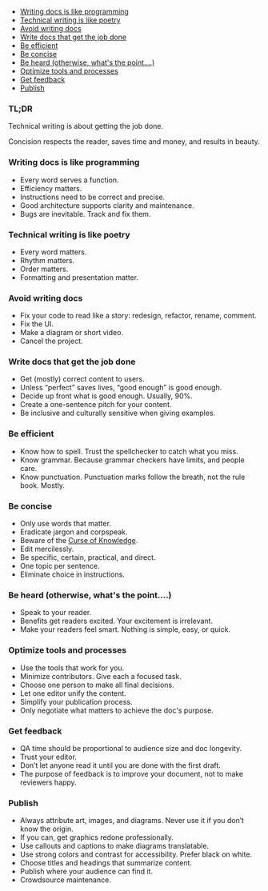 
- [Writing docs is like programming](#writing)
- [Technical writing is like poetry](#technical)
- [Avoid writing docs](#avoid)
- [Write docs that get the job done](#write)
- [Be efficient](#efficient)
- [Be concise](#concise)
- [Be heard (otherwise, what's the point….)](#heard)
- [Optimize tools and processes](#optimize)
- [Get feedback](#feedback)
- [Publish](#publish)

### TL;DR

Technical writing is about getting the job done. 

Concision respects the reader, saves time and money, and results in beauty.

<a name="writing"></a>
### Writing docs is like programming

- Every word serves a function.
- Efficiency matters.
- Instructions need to be correct and precise. 
- Good architecture supports clarity and maintenance. 
- Bugs are inevitable. Track and fix them. 

<a name="technical"></a>
### Technical writing is like poetry

- Every word matters. 
- Rhythm matters. 
- Order matters. 
- Formatting and presentation matter. 

<a name="avoid"></a>
### Avoid writing docs

- Fix your code to read like a story: redesign, refactor, rename, comment.
- Fix the UI.
- Make a diagram or short video.
- Cancel the project.

<a name="write"></a>
### Write docs that get the job done

- Get (mostly) correct content to users.
- Unless “perfect” saves lives, “good enough” is good enough. 
- Decide up front what is good enough. Usually, 90%.
- Create a one-sentence pitch for your content. 
- Be inclusive and culturally sensitive when giving examples.

<a name="efficient"></a>
### Be efficient

- Know how to spell. Trust the spellchecker to catch what you miss. 
- Know grammar. Because grammar checkers have limits, and people care. 
- Know punctuation. Punctuation marks follow the breath, not the rule book. Mostly.

<a name="concise"></a>
### Be concise

- Only use words that matter. 
- Eradicate jargon and corpspeak. 
- Beware of the [Curse of Knowledge](https://en.wikipedia.org/wiki/Curse_of_knowledge).
- Edit mercilessly.
- Be specific, certain, practical, and direct. 
- One topic per sentence.
- Eliminate choice in instructions.

<a name="heard"></a>
### Be heard (otherwise, what's the point….)

- Speak to your reader.
- Benefits get readers excited. Your excitement is irrelevant.
- Make your readers feel smart. Nothing is simple, easy, or quick. 

<a name="optimize"></a>
### Optimize tools and processes

- Use the tools that work for you. 
- Minimize contributors. Give each a focused task. 
- Choose one person to make all final decisions. 
- Let one editor unify the content. 
- Simplify your publication process. 
- Only negotiate what matters to achieve the doc's purpose.

<a name="feedback"></a>
### Get feedback

- QA time should be proportional to audience size and doc longevity. 
- Trust your editor.
- Don’t let anyone read it until you are done with the first draft. 
- The purpose of feedback is to improve your document, not to make reviewers happy. 

<a name="publish"></a>
### Publish

- Always attribute art, images, and diagrams. Never use it if you don’t know the origin.
- If you can, get graphics redone professionally. 
- Use callouts and captions to make diagrams translatable.
- Use strong colors and contrast for accessibility. Prefer black on white.
- Choose titles and headings that summarize content.
- Publish where your audience can find it. 
- Crowdsource maintenance. 

